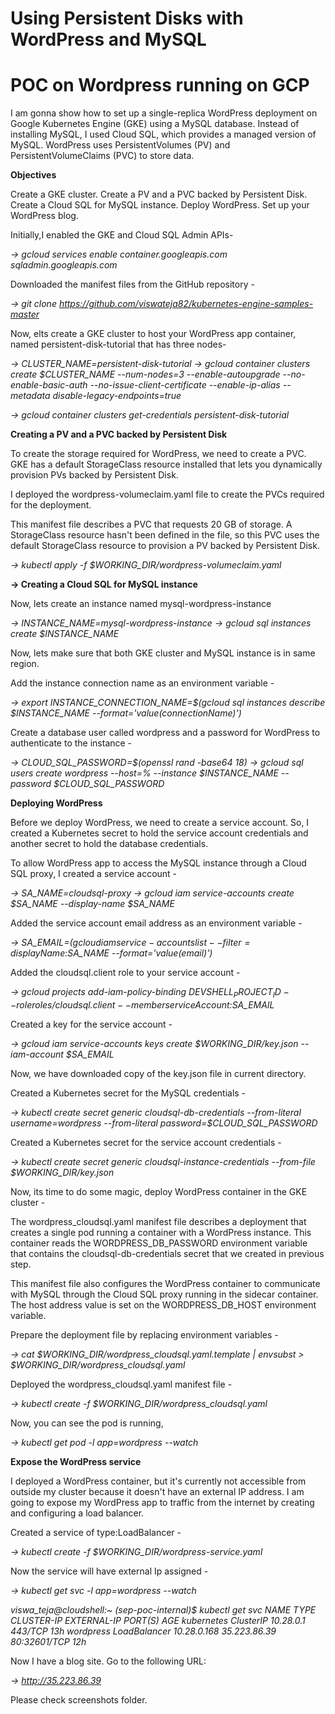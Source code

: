 # Using Persistent Disks with WordPress and MySQL

# POC on Wordpress running on GCP

 I am gonna show how to set up a single-replica WordPress deployment on Google Kubernetes Engine (GKE) using a MySQL database. Instead of installing MySQL, I used Cloud SQL, which provides a managed version of MySQL. WordPress uses PersistentVolumes (PV) and PersistentVolumeClaims (PVC) to store data.

 <b> Objectives </b>

 Create a GKE cluster.
 Create a PV and a PVC backed by Persistent Disk.
 Create a Cloud SQL for MySQL instance.
 Deploy WordPress.
 Set up your WordPress blog.

Initially,I enabled the GKE and Cloud SQL Admin APIs-

<i>-> gcloud services enable container.googleapis.com sqladmin.googleapis.com </i>

Downloaded the manifest files from the GitHub repository -

<i>-> git clone https://github.com/viswateja82/kubernetes-engine-samples-master </i>

Now, elts create a GKE cluster to host your WordPress app container, named persistent-disk-tutorial that has three nodes-

<i>-> CLUSTER_NAME=persistent-disk-tutorial
-> gcloud container clusters create $CLUSTER_NAME --num-nodes=3 --enable-autoupgrade --no-enable-basic-auth --no-issue-client-certificate --enable-ip-alias --metadata disable-legacy-endpoints=true </i>

<i>-> gcloud container clusters get-credentials persistent-disk-tutorial </i>

<b> Creating a PV and a PVC backed by Persistent Disk </b>

To create the storage required for WordPress, we need to create a PVC. GKE has a default StorageClass resource installed that lets you dynamically provision PVs backed by Persistent Disk. 

I deployed the wordpress-volumeclaim.yaml file to create the PVCs required for the deployment.

This manifest file describes a PVC that requests 20 GB of storage. A StorageClass resource hasn't been defined in the file, so this PVC uses the default StorageClass resource to provision a PV backed by Persistent Disk.

<i>-> kubectl apply -f $WORKING_DIR/wordpress-volumeclaim.yaml </i>

<b>-> Creating a Cloud SQL for MySQL instance </b>

Now, lets create an instance named mysql-wordpress-instance

<i>-> INSTANCE_NAME=mysql-wordpress-instance
-> gcloud sql instances create $INSTANCE_NAME </i>

Now, lets make sure that both GKE cluster and MySQL instance is in same region.

Add the instance connection name as an environment variable -

<i>-> export INSTANCE_CONNECTION_NAME=$(gcloud sql instances describe $INSTANCE_NAME --format='value(connectionName)') </i>

Create a database user called wordpress and a password for WordPress to authenticate to the instance -

<i>-> CLOUD_SQL_PASSWORD=$(openssl rand -base64 18)
-> gcloud sql users create wordpress --host=% --instance $INSTANCE_NAME --password $CLOUD_SQL_PASSWORD </i>

<b> Deploying WordPress </b>

Before we deploy WordPress, we need to create a service account. So, I created a Kubernetes secret to hold the service account credentials and another secret to hold the database credentials.

To allow WordPress app to access the MySQL instance through a Cloud SQL proxy, I created a service account -

<i>-> SA_NAME=cloudsql-proxy
-> gcloud iam service-accounts create $SA_NAME --display-name $SA_NAME </i>

Added the service account email address as an environment variable -

<i>-> SA_EMAIL=$(gcloud iam service-accounts list --filter=displayName:$SA_NAME --format='value(email)') </i>

Added the cloudsql.client role to your service account -

<i>-> gcloud projects add-iam-policy-binding $DEVSHELL_PROJECT_ID --role roles/cloudsql.client --member serviceAccount:$SA_EMAIL </i>

Created a key for the service account -

<i>-> gcloud iam service-accounts keys create $WORKING_DIR/key.json --iam-account $SA_EMAIL </i>

Now, we have downloaded copy of the key.json file in current directory.

Created a Kubernetes secret for the MySQL credentials -

<i>-> kubectl create secret generic cloudsql-db-credentials --from-literal username=wordpress --from-literal password=$CLOUD_SQL_PASSWORD </i>

Created a Kubernetes secret for the service account credentials -

<i>-> kubectl create secret generic cloudsql-instance-credentials --from-file $WORKING_DIR/key.json </i>

Now, its time to do some magic, deploy  WordPress container in the GKE cluster -

The wordpress_cloudsql.yaml manifest file describes a deployment that creates a single pod running a container with a WordPress instance. This container reads the WORDPRESS_DB_PASSWORD environment variable that contains the cloudsql-db-credentials secret that we created in previous step.

This manifest file also configures the WordPress container to communicate with MySQL through the Cloud SQL proxy running in the sidecar container. The host address value is set on the WORDPRESS_DB_HOST environment variable.

Prepare the deployment file by replacing environment variables -

<i>-> cat $WORKING_DIR/wordpress_cloudsql.yaml.template | envsubst > $WORKING_DIR/wordpress_cloudsql.yaml </i>

Deployed the wordpress_cloudsql.yaml manifest file -

<i>-> kubectl create -f $WORKING_DIR/wordpress_cloudsql.yaml </i>

Now, you can see the pod is running,

<i>-> kubectl get pod -l app=wordpress --watch </i>

<b> Expose the WordPress service </b>

I deployed a WordPress container, but it's currently not accessible from outside my cluster because it doesn't have an external IP address. I am going to expose my WordPress app to traffic from the internet by creating and configuring a load balancer.

Created a service of type:LoadBalancer - 

<i>-> kubectl create -f $WORKING_DIR/wordpress-service.yaml </i>

Now the service will have external Ip assigned -

<i>-> kubectl get svc -l app=wordpress --watch 

viswa_teja@cloudshell:~ (sep-poc-internal)$ kubectl get svc
NAME         TYPE           CLUSTER-IP    EXTERNAL-IP    PORT(S)        AGE
kubernetes   ClusterIP      10.28.0.1     <none>         443/TCP        13h
wordpress    LoadBalancer   10.28.0.168   35.223.86.39   80:32601/TCP   12h
</i>

Now I have a blog site. Go to the following URL:

<i>-> http://35.223.86.39 </i>

Please check screenshots folder.
